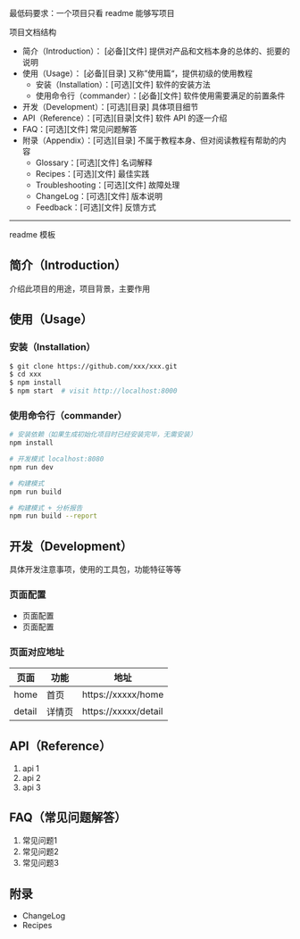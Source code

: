 最低码要求：一个项目只看 readme 能够写项目

项目文档结构

- 简介（Introduction）： [必备][文件] 提供对产品和文档本身的总体的、扼要的说明
- 使用（Usage）： [必备][目录] 又称”使用篇“，提供初级的使用教程
  - 安装（Installation）：[可选][文件] 软件的安装方法
  - 使用命令行（commander）：[必备][文件] 软件使用需要满足的前置条件
- 开发（Development）：[可选][目录] 具体项目细节
- API（Reference）：[可选][目录|文件] 软件 API 的逐一介绍
- FAQ：[可选][文件] 常见问题解答
- 附录（Appendix）：[可选][目录] 不属于教程本身、但对阅读教程有帮助的内容
  - Glossary：[可选][文件] 名词解释
  - Recipes：[可选][文件] 最佳实践
  - Troubleshooting：[可选][文件] 故障处理
  - ChangeLog：[可选][文件] 版本说明
  - Feedback：[可选][文件] 反馈方式

--------------------------------------------------

readme 模板

## 简介（Introduction）

介绍此项目的用途，项目背景，主要作用

## 使用（Usage）

### 安装（Installation）

```bash
$ git clone https://github.com/xxx/xxx.git
$ cd xxx
$ npm install
$ npm start  # visit http://localhost:8000
```

### 使用命令行（commander）

```bash
# 安装依赖（如果生成初始化项目时已经安装完毕，无需安装）
npm install

# 开发模式 localhost:8080
npm run dev

# 构建模式
npm run build

# 构建模式 + 分析报告
npm run build --report
```

## 开发（Development）

具体开发注意事项，使用的工具包，功能特征等等

### 页面配置

- 页面配置
- 页面配置

### 页面对应地址

页面 | 功能 | 地址  
---|---|---
home |  首页 | https://xxxxx/home 
detail | 详情页 | https://xxxxx/detail

## API（Reference）

1. api 1
2. api 2
3. api 3

## FAQ（常见问题解答）

1. 常见问题1
2. 常见问题2
3. 常见问题3

## 附录

- ChangeLog
- Recipes


